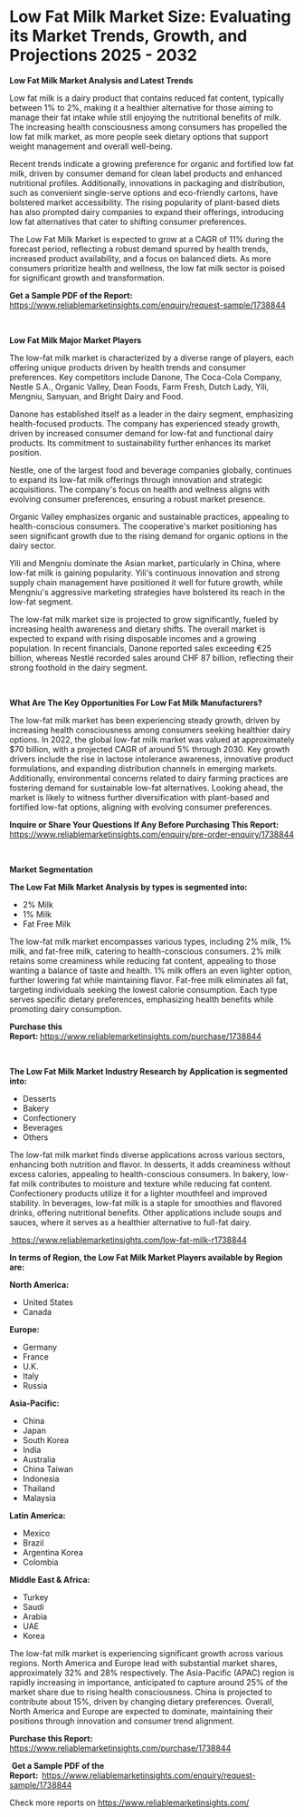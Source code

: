 <p><h1>Low Fat Milk Market Size: Evaluating its Market Trends, Growth, and Projections 2025 - 2032</h1></p><p><strong>Low Fat Milk Market Analysis and Latest Trends</strong></p>
<p><p>Low fat milk is a dairy product that contains reduced fat content, typically between 1% to 2%, making it a healthier alternative for those aiming to manage their fat intake while still enjoying the nutritional benefits of milk. The increasing health consciousness among consumers has propelled the low fat milk market, as more people seek dietary options that support weight management and overall well-being.</p><p>Recent trends indicate a growing preference for organic and fortified low fat milk, driven by consumer demand for clean label products and enhanced nutritional profiles. Additionally, innovations in packaging and distribution, such as convenient single-serve options and eco-friendly cartons, have bolstered market accessibility. The rising popularity of plant-based diets has also prompted dairy companies to expand their offerings, introducing low fat alternatives that cater to shifting consumer preferences.</p><p>The Low Fat Milk Market is expected to grow at a CAGR of 11% during the forecast period, reflecting a robust demand spurred by health trends, increased product availability, and a focus on balanced diets. As more consumers prioritize health and wellness, the low fat milk sector is poised for significant growth and transformation.</p></p>
<p><strong>Get a Sample PDF of the Report:&nbsp;</strong> <a href="https://www.reliablemarketinsights.com/enquiry/request-sample/1738844?utm_campaign=2802&utm_medium=2&utm_source=Github&utm_content=ia&utm_term=07042025&utm_id=low-fat-milk">https://www.reliablemarketinsights.com/enquiry/request-sample/1738844</a></p>
<p>&nbsp;</p>
<p><strong>Low Fat Milk Major Market Players</strong></p>
<p><p>The low-fat milk market is characterized by a diverse range of players, each offering unique products driven by health trends and consumer preferences. Key competitors include Danone, The Coca-Cola Company, Nestle S.A., Organic Valley, Dean Foods, Farm Fresh, Dutch Lady, Yili, Mengniu, Sanyuan, and Bright Dairy and Food.</p><p>Danone has established itself as a leader in the dairy segment, emphasizing health-focused products. The company has experienced steady growth, driven by increased consumer demand for low-fat and functional dairy products. Its commitment to sustainability further enhances its market position.</p><p>Nestle, one of the largest food and beverage companies globally, continues to expand its low-fat milk offerings through innovation and strategic acquisitions. The company's focus on health and wellness aligns with evolving consumer preferences, ensuring a robust market presence.</p><p>Organic Valley emphasizes organic and sustainable practices, appealing to health-conscious consumers. The cooperative's market positioning has seen significant growth due to the rising demand for organic options in the dairy sector.</p><p>Yili and Mengniu dominate the Asian market, particularly in China, where low-fat milk is gaining popularity. Yili's continuous innovation and strong supply chain management have positioned it well for future growth, while Mengniu's aggressive marketing strategies have bolstered its reach in the low-fat segment.</p><p>The low-fat milk market size is projected to grow significantly, fueled by increasing health awareness and dietary shifts. The overall market is expected to expand with rising disposable incomes and a growing population. In recent financials, Danone reported sales exceeding €25 billion, whereas Nestlé recorded sales around CHF 87 billion, reflecting their strong foothold in the dairy segment.</p></p>
<p>&nbsp;</p>
<p><strong>What Are The Key Opportunities For Low Fat Milk Manufacturers?</strong></p>
<p><p>The low-fat milk market has been experiencing steady growth, driven by increasing health consciousness among consumers seeking healthier dairy options. In 2022, the global low-fat milk market was valued at approximately $70 billion, with a projected CAGR of around 5% through 2030. Key growth drivers include the rise in lactose intolerance awareness, innovative product formulations, and expanding distribution channels in emerging markets. Additionally, environmental concerns related to dairy farming practices are fostering demand for sustainable low-fat alternatives. Looking ahead, the market is likely to witness further diversification with plant-based and fortified low-fat options, aligning with evolving consumer preferences.</p></p>
<p><strong>Inquire or Share Your Questions If Any Before Purchasing This Report:</strong> <a href="https://www.reliablemarketinsights.com/enquiry/pre-order-enquiry/1738844?utm_campaign=2802&utm_medium=2&utm_source=Github&utm_content=ia&utm_term=07042025&utm_id=low-fat-milk">https://www.reliablemarketinsights.com/enquiry/pre-order-enquiry/1738844</a></p>
<p>&nbsp;</p>
<p><strong>Market Segmentation</strong></p>
<p><strong>The Low Fat Milk Market Analysis by types is segmented into:</strong></p>
<p><ul><li>2% Milk</li><li>1% Milk</li><li>Fat Free Milk</li></ul></p>
<p><p>The low-fat milk market encompasses various types, including 2% milk, 1% milk, and fat-free milk, catering to health-conscious consumers. 2% milk retains some creaminess while reducing fat content, appealing to those wanting a balance of taste and health. 1% milk offers an even lighter option, further lowering fat while maintaining flavor. Fat-free milk eliminates all fat, targeting individuals seeking the lowest calorie consumption. Each type serves specific dietary preferences, emphasizing health benefits while promoting dairy consumption.</p></p>
<p><strong>Purchase this Report:&nbsp;</strong><a href="https://www.reliablemarketinsights.com/purchase/1738844?utm_campaign=2802&utm_medium=2&utm_source=Github&utm_content=ia&utm_term=07042025&utm_id=low-fat-milk">https://www.reliablemarketinsights.com/purchase/1738844</a></p>
<p>&nbsp;</p>
<p><strong>The Low Fat Milk Market Industry Research by Application is segmented into:</strong></p>
<p><ul><li>Desserts</li><li>Bakery</li><li>Confectionery</li><li>Beverages</li><li>Others</li></ul></p>
<p><p>The low-fat milk market finds diverse applications across various sectors, enhancing both nutrition and flavor. In desserts, it adds creaminess without excess calories, appealing to health-conscious consumers. In bakery, low-fat milk contributes to moisture and texture while reducing fat content. Confectionery products utilize it for a lighter mouthfeel and improved stability. In beverages, low-fat milk is a staple for smoothies and flavored drinks, offering nutritional benefits. Other applications include soups and sauces, where it serves as a healthier alternative to full-fat dairy.</p></p>
<p><a href="https://www.reliablemarketinsights.com/low-fat-milk-r1738844?utm_campaign=2802&utm_medium=2&utm_source=Github&utm_content=ia&utm_term=07042025&utm_id=low-fat-milk">&nbsp;https://www.reliablemarketinsights.com/low-fat-milk-r1738844</a></p>
<p><strong>In terms of Region, the Low Fat Milk Market Players available by Region are:</strong></p>
<p>
    <p> <strong> North America: </strong>
        <ul>
            <li>United States</li>
            <li>Canada</li>
        </ul>
        </p> 
    <p> <strong> Europe: </strong>
        <ul>
            <li>Germany</li>
            <li>France</li>
            <li>U.K.</li>
            <li>Italy</li>
            <li>Russia</li>
        </ul>
        </p> 
    <p> <strong> Asia-Pacific: </strong>
        <ul>
            <li>China</li>
            <li>Japan</li>
            <li>South Korea</li>
            <li>India</li>
            <li>Australia</li>
            <li>China Taiwan</li>
            <li>Indonesia</li>
            <li>Thailand</li>
            <li>Malaysia</li>
        </ul>
        </p> 
    <p> <strong> Latin America: </strong>
        <ul>
            <li>Mexico</li>
            <li>Brazil</li>
            <li>Argentina Korea</li>
            <li>Colombia</li>
        </ul>
        </p> 
    <p> <strong> Middle East & Africa: </strong>
        <ul>
            <li>Turkey</li>
            <li>Saudi</li>
            <li>Arabia</li>
            <li>UAE</li>
            <li>Korea</li>
        </ul>
    </p>
    </p>
<p><p>The low-fat milk market is experiencing significant growth across various regions. North America and Europe lead with substantial market shares, approximately 32% and 28% respectively. The Asia-Pacific (APAC) region is rapidly increasing in importance, anticipated to capture around 25% of the market share due to rising health consciousness. China is projected to contribute about 15%, driven by changing dietary preferences. Overall, North America and Europe are expected to dominate, maintaining their positions through innovation and consumer trend alignment.</p></p>
<p><strong>Purchase this Report: </strong><a href="https://www.reliablemarketinsights.com/purchase/1738844?utm_campaign=2802&utm_medium=2&utm_source=Github&utm_content=ia&utm_term=07042025&utm_id=low-fat-milk">https://www.reliablemarketinsights.com/purchase/1738844</a></p>
<p>&nbsp;<strong>Get a Sample PDF of the Report:&nbsp;&nbsp;</strong><a href="https://www.reliablemarketinsights.com/enquiry/request-sample/1738844?utm_campaign=2802&utm_medium=2&utm_source=Github&utm_content=ia&utm_term=07042025&utm_id=low-fat-milk">https://www.reliablemarketinsights.com/enquiry/request-sample/1738844</a></p>
<p><strong></strong></p>
<p>Check more reports on <a href="https://www.reliablemarketinsights.com/?utm_campaign=2802&utm_medium=2&utm_source=Github&utm_content=ia&utm_term=07042025&utm_id=low-fat-milk">https://www.reliablemarketinsights.com/</a></p>